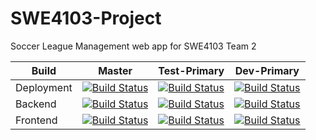 # SWE4103-Project
Soccer League Management web app for SWE4103 Team 2

|Build     |Master|Test-Primary|Dev-Primary|
|----------|------|------------|-----------|
|Deployment|[![Build Status](https://dev.azure.com/creath/creath/_apis/build/status/Master%20Deployment)](https://dev.azure.com/creath/creath/_build/latest?definitionId=6)|[![Build Status](https://dev.azure.com/creath/creath/_apis/build/status/Test-Primary%20Deployment)](https://dev.azure.com/creath/creath/_build/latest?definitionId=5)|[![Build Status](https://dev.azure.com/creath/creath/_apis/build/status/Dev-Primary%20Deployment)](https://dev.azure.com/creath/creath/_build/latest?definitionId=4)|
|Backend  |[![Build Status](https://dev.azure.com/creath/creath/_apis/build/status/Master%20Backend%20Build%20Status)](https://dev.azure.com/creath/creath/_build/latest?definitionId=10)|[![Build Status](https://dev.azure.com/creath/creath/_apis/build/status/Test-Primary%20Backend%20Build%20Status)](https://dev.azure.com/creath/creath/_build/latest?definitionId=8)|[![Build Status](https://dev.azure.com/creath/creath/_apis/build/status/Dev-Primary%20Backend%20Build%20Status)](https://dev.azure.com/creath/creath/_build/latest?definitionId=3)|
|Frontend   |[![Build Status](https://dev.azure.com/creath/creath/_apis/build/status/Master%20Frontend%20Build%20Status)](https://dev.azure.com/creath/creath/_build/latest?definitionId=9)|[![Build Status](https://dev.azure.com/creath/creath/_apis/build/status/Test-Primary%20Frontend%20Build%20Status)](https://dev.azure.com/creath/creath/_build/latest?definitionId=7)|[![Build Status](https://dev.azure.com/creath/creath/_apis/build/status/Dev-Primary%20Frontend%20Build%20Status)](https://dev.azure.com/creath/creath/_build/latest?definitionId=2)|
